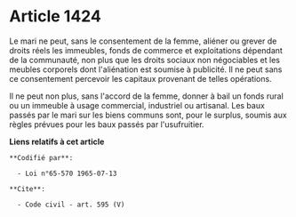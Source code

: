 # Article 1424

Le mari ne peut, sans le consentement de la femme, aliéner ou grever de droits réels les immeubles, fonds de commerce et
exploitations dépendant de la communauté, non plus que les droits sociaux non négociables et les meubles corporels dont
l'aliénation est soumise à publicité. Il ne peut sans ce consentement percevoir les capitaux provenant de telles opérations.

Il ne peut non plus, sans l'accord de la femme, donner à bail un fonds rural ou un immeuble à usage commercial, industriel ou
artisanal. Les baux passés par le mari sur les biens communs sont, pour le surplus, soumis aux règles prévues pour les baux
passés par l'usufruitier.

**Liens relatifs à cet article**

	**Codifié par**:

	  - Loi n°65-570 1965-07-13

	**Cite**:

	  - Code civil - art. 595 (V)
